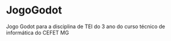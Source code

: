 # JogoGodot
Jogo Godot para a disciplina de TEI do 3 ano do curso técnico de informática do CEFET MG
